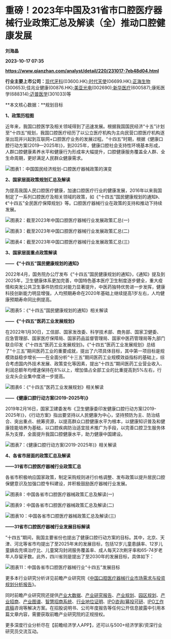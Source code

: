 # 重磅！2023年中国及31省市口腔医疗器械行业政策汇总及解读（全）推动口腔健康发展
**刘海晶**

**2023-10-17 07:35**

**https://www.qianzhan.com/analyst/detail/220/231017-7eb48d04.html**

**行业主要上市公司：**[现代牙科](https://stock.qianzhan.com/hk/zhengquan_03600.HK.html)(03600.HK);[时代天使](https://stock.qianzhan.com/hk/zhengquan_06699.HK.html)(06699.HK);[正海生物](https://stock.qianzhan.com/hs/zhengquan_300653.SZ.html)(300653);佳兆业健康(00876.HK);[美亚光电](https://stock.qianzhan.com/hs/zhengquan_002690.SZ.html)(002690);[新华医疗](https://stock.qianzhan.com/hs/zhengquan_600587.SH.html)(600587);康拓医学(688314);[迈普医学](https://stock.qianzhan.com/hs/zhengquan_301033.SZ.html)(301033)等

**本文核心数据：**规划目标

**1、政策历程图**

近年来，我国口腔医学及相关领域得到了迅速发展。根据我国国民经济“十五”计划至“十四五”规划，我国口腔医疗经历了以公立医疗机构为主向民营口腔医疗机构逐渐出现并兴起到互联网+口腔医疗业务的发展过程。“十四五”时期，根据《健康口腔行动方案(2019—2025年)》，到2025年，健康口腔社会支持性环境基本形成，人群口腔健康素养水平和健康行为形成率大幅提升，口腔健康服务覆盖全人群、全生命周期，更好满足人民群众健康需求。

![图表1：中国国民经济规划-口腔医疗器械政策的演变](https://img3.qianzhan.com/news/202310/17/20231017-4a7e886006bc4be1.png)

**2、国家层面政策规划汇总及解读**

为提高我国人民口腔医疗健康，加速口腔医疗行业的健康发展，2016年以来我国制定了一系列口腔医疗及相关领域的政策，如《“十四五”国民健康规划的通知》、《“十四五”全民医疗保障规划》等。口腔医疗器械行业在政策的支持和推动下持续发展。

![图表2：截至2023年中国口腔医疗器械行业发展政策汇总(一)](https://img3.qianzhan.com/news/202310/17/20231017-c420b7c447bbe679.png)

![图表3：截至2023年中国口腔医疗器械行业发展政策汇总(二)](https://img3.qianzhan.com/news/202310/17/20231017-86d2d4c81e440f0b.png)

![图表4：截至2023年中国口腔医疗器械行业发展政策汇总(三)](https://img3.qianzhan.com/news/202310/17/20231017-7e4810efa174c667.png)

**3、国家层面重点政策解读**

**——《“十四五”国民健康规划的通知》**

2022年4月，国务院办公厅发布《“十四五”国民健康规划的通知》，《通知》提及到2025年，卫生健康体系更加完善，中国特色基本医疗卫生制度逐步健全，重大疫情和突发公共卫生事件防控应对能力显著提升，中医药独特优势进一步发挥，健康科技创新能力明显增强，人均预期寿命在2020年基础上继续提高1岁左右，人均健康预期寿命同比例提高。

![图表5：《“十四五”国民健康规划的通知》相关解读](https://img3.qianzhan.com/news/202310/17/20231017-f903e688e566f000.png)

**——《“十四五”医药工业发展规划》**

在2022年1月30日，工信部、国家发改委、科学技术部、商务部、国家卫健委、应急管理部、国家医疗保障局、国家药品监督管理局、国家中医药管理局等九部门联合印发《“十四五”医药工业发展规划》。《“十四五”医药工业发展规划》总结了“十三五”期间医药工业的重要成就，提出了六项具体目标，其中第一项目标是规模效益稳步增长——在全面分析“十三五”期间医药工业规模效益指标的基础上，综合考虑国内外技术发展、政策变化等因素，提出“十四五”期间医药工业营业收入、利润总额年均增速保持在8%以上，增加值占全部工业的比重提高到5%左右，行业龙头企业集中度进一步提高。

![图表6：《“十四五”医药工业发展规划》相关解读](https://img3.qianzhan.com/news/202310/17/20231017-603e19c32302e2fa.png)

**——《健康口腔行动方案(2019-2025年)》**

2019年2月16日，国家卫建委发布《卫生健康委印发健康口腔行动方案(2019-2025年)》，《行动方案》指出要坚持以人民健康为中心，坚持预防为主、防治结合、突出重点、统筹资源，以提高群众口腔健康水平为根本，以健康知识普及和健康技能培养为基础，以口腔疾病防治适宜技术推广为手段，以完善口腔卫生服务体系为支撑，全面提升我国口腔健康水平，助力健康中国建设。

![图表7：《健康口腔行动方案(2019-2025年)》相关解读](https://img3.qianzhan.com/news/202310/17/20231017-48ac1af9505e88ff.png)

**4、各省市层面的政策汇总及解读**

**——31省市口腔医疗器械行业政策汇总**

各省市积极响应国家政策，制定采购规则进行价格调整、发布政策以提升居民口腔保健意识及加强口腔专科建设，并积极鼓励医疗器械行业发展。

![图表8：中国各省市口腔医疗器械政策汇总及解读(一)](https://img3.qianzhan.com/news/202310/17/20231017-3ae988abe9b8757f.png)

![图表9：中国各省市口腔医疗器械政策汇总及解读(二)](https://img3.qianzhan.com/news/202310/17/20231017-7b7e8fbfa946ab64.png)

![图表10：中国各省市口腔医疗器械政策汇总及解读(三)](https://img3.qianzhan.com/news/202310/17/20231017-24580cb0623f6a91.png)

**——31省市口腔医疗器械行业发展目标解读**

“十四五”期间，我国主要省份也提出了健康口腔行动方案的目标。其中，北京、天津、河北等省市均提出了至2025年末的发展目标，包括12岁儿童患龋率、12岁儿童龋齿充填治疗比、儿童窝沟封闭服务覆盖率、成人每天2次刷牙率和65-74岁老年人存留牙数。此外，四川省则是提出了至2030年的发展目标，具体如下：

![图表11：中国各省市口腔医疗器械行业“十四五”发展目标](https://img3.qianzhan.com/news/202310/17/20231017-066319db93a5c4a5.png)

更多本行业研究分析详见前瞻产业研究院《[中国口腔医疗器械行业市场需求与投资规划分析报告](https://bg.qianzhan.com/report/detail/9fbae4ed62ca4343.html)》。

同时前瞻产业研究院还提供[产业大数据](https://d.qianzhan.com/)、[产业研究报告](https://bg.qianzhan.com/report/hotlist/)、[产业规划](https://f.qianzhan.com/chanyeguihua2/)、[园区规划](https://f.qianzhan.com/yuanqu/)、[产业招商](https://f.qianzhan.com/chanyezhaoshang/)、[产业图谱](https://bg.qianzhan.com/report/lianglian/)、[智慧招商系统](https://z.qianzhan.com/)、[行业地位证明](https://bg.qianzhan.com/report/qyppcs)、[IPO咨询/募投可研](https://ipo.qianzhan.com/mutou/)、[IPO工作底稿](https://ipo.qianzhan.com/digao/)咨询等解决方案。在招股说明书、公司年度报告等任何公开信息披露中引用本篇文章内容，需要获取前瞻产业研究院的正规授权。

更多深度行业分析尽在【前瞻经济学人APP】，还可以与500+经济学家/资深行业研究员交流互动。